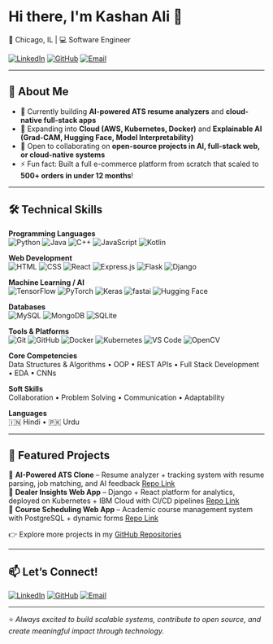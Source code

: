 # Hi there, I'm Kashan Ali 👋  

📍 Chicago, IL | 💻 Software Engineer  

[![LinkedIn](https://img.shields.io/badge/LinkedIn-0077B5?style=for-the-badge&logo=linkedin&logoColor=white)](https://www.linkedin.com/in/kashantali/) 
[![GitHub](https://img.shields.io/badge/GitHub-181717?style=for-the-badge&logo=github&logoColor=white)](https://github.com/kashali26?tab=repositories) 
[![Email](https://img.shields.io/badge/Email-kashali2025%40gmail.com-red?style=for-the-badge&logo=gmail&logoColor=white)](mailto:kashali2025@gmail.com)  

---

## 🚀 About Me
- 🔭 Currently building **AI-powered ATS resume analyzers** and **cloud-native full-stack apps**  
- 🌱 Expanding into **Cloud (AWS, Kubernetes, Docker)** and **Explainable AI (Grad-CAM, Hugging Face, Model Interpretability)**  
- 👯 Open to collaborating on **open-source projects in AI, full-stack web, or cloud-native systems**  
- ⚡ Fun fact: Built a full e-commerce platform from scratch that scaled to **500+ orders in under 12 months**!  

---

## 🛠️ Technical Skills  

**Programming Languages**  
![Python](https://img.shields.io/badge/Python-3776AB?style=flat&logo=python&logoColor=white) ![Java](https://img.shields.io/badge/Java-ED8B00?style=flat&logo=openjdk&logoColor=white) ![C++](https://img.shields.io/badge/C++-00599C?style=flat&logo=c%2B%2B&logoColor=white) ![JavaScript](https://img.shields.io/badge/JavaScript-F7DF1E?style=flat&logo=javascript&logoColor=black) ![Kotlin](https://img.shields.io/badge/Kotlin-0095D5?style=flat&logo=kotlin&logoColor=white)  

**Web Development**  
![HTML](https://img.shields.io/badge/HTML5-E34F26?style=flat&logo=html5&logoColor=white) ![CSS](https://img.shields.io/badge/CSS3-1572B6?style=flat&logo=css3&logoColor=white) ![React](https://img.shields.io/badge/React-20232A?style=flat&logo=react&logoColor=61DAFB) ![Express.js](https://img.shields.io/badge/Express.js-000000?style=flat&logo=express&logoColor=white) ![Flask](https://img.shields.io/badge/Flask-000000?style=flat&logo=flask&logoColor=white) ![Django](https://img.shields.io/badge/Django-092E20?style=flat&logo=django&logoColor=white)  

**Machine Learning / AI**  
![TensorFlow](https://img.shields.io/badge/TensorFlow-FF6F00?style=flat&logo=tensorflow&logoColor=white) ![PyTorch](https://img.shields.io/badge/PyTorch-EE4C2C?style=flat&logo=pytorch&logoColor=white) ![Keras](https://img.shields.io/badge/Keras-D00000?style=flat&logo=keras&logoColor=white) ![fastai](https://img.shields.io/badge/fast.ai-2D2D2D?style=flat&logo=fastai&logoColor=white) ![Hugging Face](https://img.shields.io/badge/HuggingFace-FFCC00?style=flat&logo=huggingface&logoColor=black)  

**Databases**  
![MySQL](https://img.shields.io/badge/MySQL-4479A1?style=flat&logo=mysql&logoColor=white) ![MongoDB](https://img.shields.io/badge/MongoDB-47A248?style=flat&logo=mongodb&logoColor=white) ![SQLite](https://img.shields.io/badge/SQLite-003B57?style=flat&logo=sqlite&logoColor=white)  

**Tools & Platforms**  
![Git](https://img.shields.io/badge/Git-F05032?style=flat&logo=git&logoColor=white) ![GitHub](https://img.shields.io/badge/GitHub-181717?style=flat&logo=github&logoColor=white) ![Docker](https://img.shields.io/badge/Docker-2496ED?style=flat&logo=docker&logoColor=white) ![Kubernetes](https://img.shields.io/badge/Kubernetes-326CE5?style=flat&logo=kubernetes&logoColor=white) ![VS Code](https://img.shields.io/badge/VS%20Code-007ACC?style=flat&logo=visualstudiocode&logoColor=white) ![OpenCV](https://img.shields.io/badge/OpenCV-5C3EE8?style=flat&logo=opencv&logoColor=white)  

**Core Competencies**  
Data Structures & Algorithms • OOP • REST APIs • Full Stack Development • EDA • CNNs  

**Soft Skills**  
Collaboration • Problem Solving • Communication • Adaptability  

**Languages**  
🇮🇳 Hindi • 🇵🇰 Urdu  

---

## 📂 Featured Projects  
🔹 **AI-Powered ATS Clone** – Resume analyzer + tracking system with resume parsing, job matching, and AI feedback [Repo Link](https://github.com/kashali26/AI-Powered-ATS-Clone)  
🔹 **Dealer Insights Web App** – Django + React platform for analytics, deployed on Kubernetes + IBM Cloud with CI/CD pipelines [Repo Link](https://github.com/kashali26/Dealer_Insights_Web_App)  
🔹 **Course Scheduling Web App** – Academic course management system with PostgreSQL + dynamic forms [Repo Link](https://github.com/kashali26/Course_Scheduling_Web_App_EZU)  
<!--🔹 **Sentiment Analysis NLP App** – IBM Watson AI on IBM Cloud for real-time customer sentiment scoring [Repo Link](https://github.com/kashali26/Sentiment-Analysis-NLP-App)  -->

👉 Explore more projects in my [GitHub Repositories](https://github.com/kashali26?tab=repositories)  



---

## 📫 Let’s Connect!  
[![LinkedIn](https://img.shields.io/badge/LinkedIn-0077B5?style=flat&logo=linkedin&logoColor=white)](https://www.linkedin.com/in/kashantali/) [![GitHub](https://img.shields.io/badge/GitHub-181717?style=flat&logo=github&logoColor=white)](https://github.com/kashali26?tab=repositories) [![Email](https://img.shields.io/badge/Email-kashali2025%40gmail.com-red?style=flat&logo=gmail&logoColor=white)](mailto:kashali2025@gmail.com)  

---

⭐️ *Always excited to build scalable systems, contribute to open source, and create meaningful impact through technology.*  
